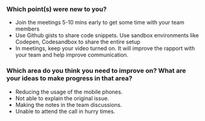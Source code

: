 ### Which point(s) were new to you?

- Join the meetings 5-10 mins early to get some time with your team members
- Use Github gists to share code snippets. Use sandbox environments like Codepen, Codesandbox to share the entire setup
- In meetings, keep your video turned on. It will improve the rapport with your team and help improve communication.

### Which area do you think you need to improve on? What are your ideas to make progress in that area?

- Reducing the usage of the mobile phones.
- Not able to explain the original issue.
- Making the notes in the team discussions.
- Unable to attend the call in hurry times.